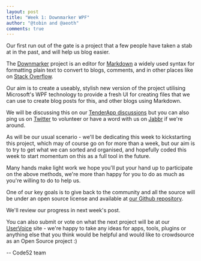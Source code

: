 ```yaml
--- 
layout: post
title: "Week 1: Downmarker WPF"
author: "@tobin and @aeoth"
comments: true
---
```


Our first run out of the gate is a project that a few people have taken a stab at in the past, and will help us blog easier.

The [Downmarker](https://bitbucket.org/wcoenen/downmarker) project is an editor for  [Markdown](http://en.wikipedia.org/wiki/Markdown) a widely used syntax for formatting plain text to convert to blogs, comments, and in other places like on [Stack Overflow](http://stackoverflow.com/).

Our aim is to create a useably, stylish new version of the project utilising Microsoft's WPF technology to provide a fresh UI for creating files that we can use to create blog posts for this, and other blogs using Markdown.

We will be discussing this on our [TenderApp discussions](http://talk.code52.org/discussions/projects/2-downmarker-wpf)  but you can also ping us on [Twitter](http://twitter.com/code_52) to volunteer or have a word with us on [Jabbr](http://jabbr.net/#/rooms/code52) if we're around.

As will be our usual scenario - we'll be dedicating this week to kickstarting this project, which may of course go on for more than a week, but our aim is to try to get what we can sorted and organised, and hopefully coded this week to start momentum on this as a full tool in the future.

Many hands make light work we hope you'll put your hand up to participate on the above methods, we're more than happy for you to do as much as you're willing to do to help us.

One of our key goals is to give back to the community and all the source will be under an open source license and available at [our Github repository](https://github.com/Code52/DownmarkerWPF).

We'll review our progress in next week's post.

You can also submit or vote on what the next project will be at our [UserVoice](http://code52.uservoice.com/) site - we're happy to take any ideas for apps, tools, plugins or anything else that you think would be helpful and would like to crowdsource as an Open Source project :)

-- Code52 team
